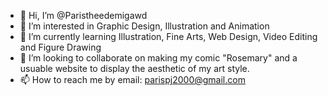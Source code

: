 - 👋 Hi, I’m @Paristheedemigawd
- 👀 I’m interested in Graphic Design, Illustration and Animation
- 🌱 I’m currently learning Illustration, Fine Arts, Web Design, Video Editing and Figure Drawing
- 💞️ I’m looking to collaborate on making my comic "Rosemary" and a usuable website to display the aesthetic of my art style.
- 📫 How to reach me by email: parispj2000@gmail.com

<!---
Paristheedemigawd/Paristheedemigawd is a ✨ special ✨ repository because its `README.md` (this file) appears on your GitHub profile.
You can click the Preview link to take a look at your changes.
--->
